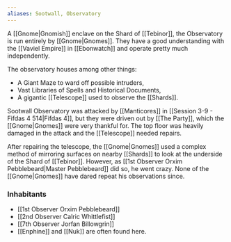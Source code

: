 ```yaml
---
aliases: Sootwall, Observatory
---
```

A [[Gnome|Gnomish]] enclave on the Shard of [[Tebinor]], the Observatory is run entirely by [[Gnome|Gnomes]]. They have a good understanding with the [[Vaviel Empire]] in [[Ebonwatch]] and operate pretty much independently.

The observatory houses among other things:
* A Giant Maze to ward off possible intruders,
* Vast Libraries of Spells and Historical Documents,
* A gigantic [[Telescope]] used to observe the [[Shards]].

Sootwall Observatory was attacked by [[Manticores]] in [[Session 3-9 - Fifdas 4 514|Fifdas 4]], but they were driven out by [[The Party]], which the [[Gnome|Gnomes]] were very thankful for. The top floor was heavily damaged in the attack and the [[Telescope]] needed repairs.

After repairing the telescope, the [[Gnome|Gnomes]] used a complex method of mirroring surfaces on nearby [[Shards]] to look at the underside of the Shard of [[Tebinor]]. However, as [[1st Observer Orxim Pebblebeard|Master Pebblebeard]] did so, he went crazy. None of the [[Gnome|Gnomes]] have dared repeat his observations since.

### Inhabitants
* [[1st Observer Orxim Pebblebeard]]
* [[2nd Observer Calric Whittlefist]]
* [[7th Observer Jorfan Billowgrin]]
* [[Enphine]] and [[Nuk]] are often found here.